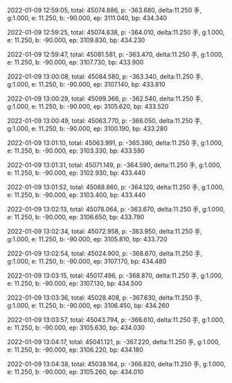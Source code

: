 2022-01-09 12:59:05, total: 45074.886, p: -363.680, delta:11.250 手, g:1.000, e: 11.250, b: -90.000, ep: 3111.040, bp: 434.340

2022-01-09 12:59:25, total: 45074.838, p: -364.010, delta:11.250 手, g:1.000, e: 11.250, b: -90.000, ep: 3109.830, bp: 434.230

2022-01-09 12:59:47, total: 45081.581, p: -363.470, delta:11.250 手, g:1.000, e: 11.250, b: -90.000, ep: 3107.730, bp: 433.900

2022-01-09 13:00:08, total: 45084.580, p: -363.340, delta:11.250 手, g:1.000, e: 11.250, b: -90.000, ep: 3107.140, bp: 433.810

2022-01-09 13:00:29, total: 45099.366, p: -362.540, delta:11.250 手, g:1.000, e: 11.250, b: -90.000, ep: 3105.620, bp: 433.520

2022-01-09 13:00:49, total: 45063.770, p: -366.050, delta:11.250 手, g:1.000, e: 11.250, b: -90.000, ep: 3100.190, bp: 433.280

2022-01-09 13:01:10, total: 45063.991, p: -365.390, delta:11.250 手, g:1.000, e: 11.250, b: -90.000, ep: 3103.330, bp: 433.590

2022-01-09 13:01:31, total: 45071.149, p: -364.590, delta:11.250 手, g:1.000, e: 11.250, b: -90.000, ep: 3102.930, bp: 433.440

2022-01-09 13:01:52, total: 45068.860, p: -364.120, delta:11.250 手, g:1.000, e: 11.250, b: -90.000, ep: 3103.400, bp: 433.440

2022-01-09 13:02:13, total: 45078.064, p: -363.670, delta:11.250 手, g:1.000, e: 11.250, b: -90.000, ep: 3106.650, bp: 433.790

2022-01-09 13:02:34, total: 45072.958, p: -363.950, delta:11.250 手, g:1.000, e: 11.250, b: -90.000, ep: 3105.810, bp: 433.720

2022-01-09 13:02:54, total: 45024.900, p: -368.670, delta:11.250 手, g:1.000, e: 11.250, b: -90.000, ep: 3107.170, bp: 434.480

2022-01-09 13:03:15, total: 45017.496, p: -368.870, delta:11.250 手, g:1.000, e: 11.250, b: -90.000, ep: 3107.130, bp: 434.500

2022-01-09 13:03:36, total: 45028.408, p: -367.630, delta:11.250 手, g:1.000, e: 11.250, b: -90.000, ep: 3106.450, bp: 434.260

2022-01-09 13:03:57, total: 45043.794, p: -366.610, delta:11.250 手, g:1.000, e: 11.250, b: -90.000, ep: 3105.630, bp: 434.030

2022-01-09 13:04:17, total: 45041.121, p: -367.220, delta:11.250 手, g:1.000, e: 11.250, b: -90.000, ep: 3106.220, bp: 434.180

2022-01-09 13:04:38, total: 45038.164, p: -366.820, delta:11.250 手, g:1.000, e: 11.250, b: -90.000, ep: 3105.260, bp: 434.010